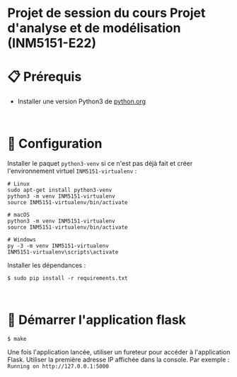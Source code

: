 # Projet de session du cours Projet d'analyse et de modélisation (INM5151-E22)

# :clipboard: Prérequis
- Installer une version Python3 de [python.org](https://www.python.org/downloads/)

<br>

# :wrench: Configuration

Installer le paquet `python3-venv` si ce n'est pas déjà fait et créer l'environnement virtuel `INM5151-virtualenv` :

```
# Linux
sudo apt-get install python3-venv
python3 -m venv INM5151-virtualenv
source INM5151-virtualenv/bin/activate

# macOS
python3 -m venv INM5151-virtualenv
source INM5151-virtualenv/bin/activate

# Windows
py -3 -m venv INM5151-virtualenv
INM5151-virtualenv\scripts\activate
```

Installer les dépendances :
```
$ sudo pip install -r requirements.txt
```
<br>

# :rocket: Démarrer l'application flask
```
$ make
```
Une fois l'application lancée, utiliser un fureteur pour accéder à l'application Flask. Utiliser la première adresse IP affichée dans la console. Par exemple : `Running on http://127.0.0.1:5000`
